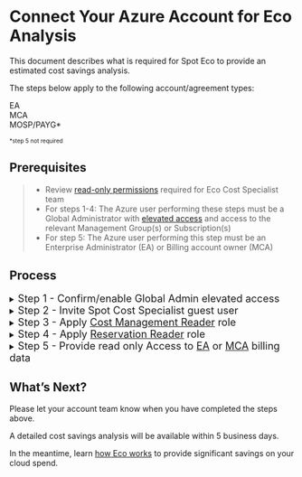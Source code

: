 # Connect Your Azure Account for Eco Analysis

This document describes what is required for Spot Eco to provide an estimated cost savings analysis.

The steps below apply to the following account/agreement types:

EA<br>
MCA<br>
MOSP/PAYG*

<font size="-2">*step 5 not required</font>



## Prerequisites

> - Review [read-only permissions](https://docs.spot.io/eco/azure-tutorials/access-roles-read-only) required for Eco Cost Specialist team
> - For steps 1-4: The Azure user performing these steps must be a Global Administrator with [elevated access](https://docs.microsoft.com/en-us/azure/role-based-access-control/elevate-access-global-admin#elevate-access-for-a-global-administrator) and access to the relevant Management Group(s) or Subscription(s)
> - For step 5: The Azure user performing this step must be an Enterprise Administrator (EA) or Billing account owner (MCA)


## Process

<details>

<summary><font size="+1">Step 1 - Confirm/enable Global Admin elevated access</font></summary>

1. Log into the [Azure portal](https://portal.azure.com/)

2. Go to **Azure Active Directory**

3. In the left pane under **Manage**, click **Properties**

4. At the bottom of the page, toggle **Access management for Azure resources** to **Yes**
</details>

<details>

<summary><font size="+1">Step 2 - Invite Spot Cost Specialist guest user</font></summary>

1. Go to **Users** and click **New user** / **Invite external user**

2. In the Invite external user page, enter:

    Email: <u>ecoazad@netapp.com</u>
   
    Display Name: Eco Cost Specialist (feel free to change)

3. Click **Review & Invite** (lower left corner) and then **Invite**

</details>

<details>

<summary><font size="+1">Step 3 - Apply <u>Cost Management Reader</u> role</font></summary>

* details for this permission can be found [here](https://learn.microsoft.com/en-us/azure/cost-management-billing/costs/understand-work-scopes)

* Please apply this role at the highest level possible, ideally on the Tenant or other Management Group that contains all of the desired Subscriptions. This role can also be applied on a per Subscription basis if needed.

1. Go to the **Management Group** or **Subscription(s)** you would like to give the Eco Cost Specialist team access to

2. In the left menu, select **Access Control (IAM)**

3. Click **Add** / **Add role assignment**

4. Search for and select <u>Cost Management Reader</u>

5. Click **Next** in lower left

6. Click **+ Select members**

7. In the right pane, search for and select <u>ecoazad@netapp.com</u>

8. Click **Review + assign** in the lower left

</details>

<details>

<summary><font size="+1">Step 4 - Apply <u>Reservation Reader</u> role</font></summary>

* details for this permission can be found [here](https://learn.microsoft.com/en-us/azure/cost-management-billing/reservations/view-reservations)

1. Go to the Reservations Page

2. Click **Role assignments** and then **Add** / **Add role assignment**

3. Search for and select <u>Reservation Reader</u>

4. Click **Next** in the lower left

5. Click **+ Select members**

6. In the right pane, search for and select <u>ecoazad@netapp.com</u>

7. Click **Review + assign** in the lower left

</details>

<details>

<summary><font size="+1">Step 5 - Provide read only Access to <u>EA</u> or <u>MCA</u> billing data</font></summary>

* <details><summary>EA</summary>

  * details for this permission can be found [here](https://learn.microsoft.com/en-us/azure/cost-management-billing/manage/understand-ea-roles) 

  1. Go to Cost Management & Billing

  2. In the left menu, select Billing Scopes and then select the appropriate Billing Account Scope

  3. In the left menu, select **Access Control (IAM)**

  4. In the top menu, select **+ Add** / **Enterprise administrator**

  5. In the right pane, search for and select <u>ecoazad@netapp.com</u>

  6. Check the box for **Provide read-only access**

  7. Click **Add** in the lower right


* <details><summary>MCA</summary>

  * details for this permission can be found [here](https://learn.microsoft.com/en-us/azure/cost-management-billing/manage/understand-mca-roles)

  1. Go to Cost Management & Billing

  3. In the left menu, select **Access Control (IAM)**

  4. In the top menu, select **+ Add**

  4. In the right pane, select <u>Billing account reader</u>

  5. Search for and select <u>ecoazad@netapp.com</u> and click **Save**

</details>


## What’s Next?

Please let your account team know when you have completed the steps above.

A detailed cost savings analysis will be available within 5 business days.

In the meantime, learn [how Eco works](eco/azure-tutorials/) to provide significant savings on your cloud spend.
